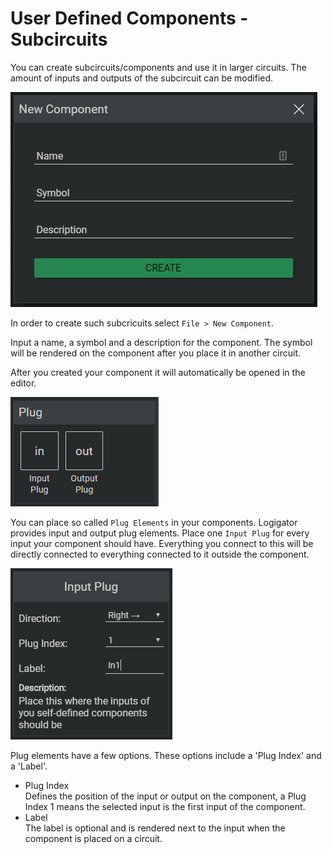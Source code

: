 # User Defined Components - Subcircuits

You can create subcircuits/components and use it in larger circuits. The amount of inputs and outputs of the subcircuit can be modified.

<div class="rows">

![Construction Box](../../assets/help/new-component.jpg)

<div class="margin-left">

In order to create such subcricuits select `File > New Component`.

Input a name, a symbol and a description for the component. The symbol will be rendered on the component after you place it in another circuit.
</div>
</div>

After you created your component it will automatically be opened in the editor.

<div class="rows">

![Plug Elements](../../assets/help/plug-elements.PNG)

<div class="margin-left">

You can place so called `Plug Elements` in your components. Logigator provides input and output plug elements. Place one `Input Plug` for every input your component should have. Everything you connect to this will be directly connected to everything connected to it outside the component.
</div>
</div>

<div class="rows">

![Plug Elements](../../assets/help/input-settings.png)

<div class="margin-left">

Plug elements have a few options. These options include a 'Plug Index' and a 'Label'.

- Plug Index<br>
    Defines the position of the input or output on the component, a Plug Index 1 means the selected input is the first input of the component.
- Label<br>
    The label is optional and is rendered next to the input when the component is placed on a circuit.   

</div>
</div>
